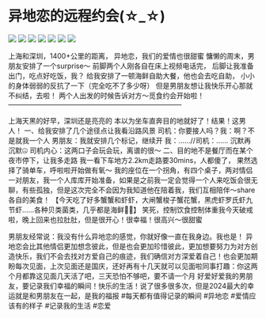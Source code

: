 # 异地恋的远程约会(☆_☆)

![](img/3ffd611c-c163-40e6-97ba-2365da215a12.jpg)
![](img/737a8c37-5623-4414-8652-4a723bdac89c.jpg)
![](img/12dc7a66-0cb8-4113-9c9e-a7b34fcb4932.jpg)
![](img/8a8e62c5-651a-4b9f-b9d2-8681117ff589.jpg)
![](img/61063850-6fce-4331-83bd-0e2c9a2976e5.jpg)
![](img/fbbb51b5-6b82-441c-8e95-a871fb2c3432.jpg)
![](img/d24c6032-969b-4a7c-ab3d-f9b4cf2ccc1c.jpg)

上海和深圳，1400+公里的距离，
异地恋，我们的爱情也很甜蜜
慵懒的周末，男朋友安排了一个surprise～
前脚两个人刚各自在床上视频电话完，
后脚让我准备出门，吃点好吃饭，我？
给我安排了一顿海鲜自助大餐，他也会去吃自助，
小小的身体弱弱的反抗了一下（完全吃不了多少呀）
但是男朋友想让我快乐开心那就不纠结，去啦！
两个人出发的时候告诉对方～觅食约会开始啦！
—————————————————————————
 
上海天黑的好早，深圳还是亮亮的
本以为坐车直奔目的地就好了！结果！这男人！
一、给我安排了几个途径点让我看沿路风景
司机：你要接人吗？我：啊？不是就我一个人
男朋友：我就安排几个标记，继续开
我：……//司机：…… 沉默再沉默🤐
司机内心：这两口子会玩会玩，离谱的很～
二、目的地不是餐厅而在某个夜市停下，让我多走路
我一看下车地方2.2km走路要30mins，人都傻了，
果然选择了骑单车，呼啦啦开始做有氧～
我的座位在一个拐角，有四个桌子，两对情侣一对朋友，我一个人库库开始准备，如果是之前我一定会觉得一个人来吃饭会很无聊，有些孤独，但是这次完全不会因为我知道他在陪着我，我们互相陪伴～share各自的美食！
【今天吃了好多蟹蟹和虾虾，大闸蟹梭子蟹花蟹，黑虎虾罗氏虾九节虾……各种贝类菌类，几乎都是海鲜🦞🦀】
笑死，控制饮食控制体重我今天破戒啦，晚上回来也拉肚肚，但是很开心！很幸福！很高兴～很甜蜜
 
男朋友经常说：我没有什么异地恋的感觉，你就好像一直在我身边。我也是！
异地恋会比其他情侣更加想念彼此，但是也会更加珍惜彼此，更加想要努力为对方创造快乐，我们不会去找对方爱自己的痕迹，我们确信对方深爱着自己！也会更加期盼每次见面，上次见面还是国庆，还好再有十几天就可以见面啦同事打趣：你这两个月都靠这见面几天活了吧，三天恐怕不够吧，要不请一个月
好爱好爱我的男朋友，要记录我们幸福的瞬间！快乐的生活！说了很多很多次，但是2024最大的幸运就是和男朋友在一起，是我的福报
#每天都有值得记录的瞬间 #异地恋 #爱情应该有的样子 #记录我的生活 #恋爱